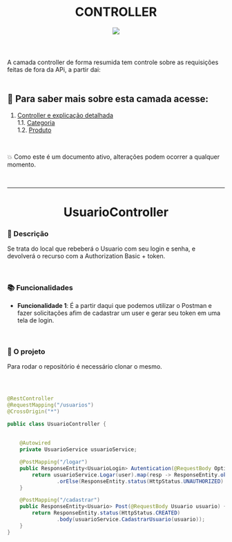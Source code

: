 <div style="display: inline_block">
    <h1 align="CENTER"> CONTROLLER </h1>
 

   <p align="center">
       <a href="https://github.com/RenToGen">
        <img src="https://img.shields.io/github/last-commit/r4skaren/Blog-Pessoal?color=black%20&label=Ultimo%20commit&logo=github&style=flat-square"/>
        </a>
<h1></h1>
  

<br>
A camada controller de forma resumida tem controle sobre as requisições feitas de fora da APi, a partir dai:
<br>
<br>

<a name="summary"></a>

## 📖 Para saber mais sobre esta camada acesse:

1. [Controller e explicação detalhada](https://github.com/RenToGen/Back-End/tree/main/spring/src/main/java/com/generation/rento/controller)<br>
    1.1. [Categoria](https://github.com/RenToGen/Back-End/tree/main/spring/src/main/java/com/generation/rento/controller#rocket-apresentando-o-c%C3%B3digo--categoriacontroller)<br>
    1.2. [Produto](https://github.com/RenToGen/Back-End/tree/main/spring/src/main/java/com/generation/rento/controller#rocket-c%C3%B3digo--produtocontroller)
  
<br>
  
 💥 Como este é um documento ativo, alterações podem ocorrer a qualquer momento.
 
<br>
  
<hr size="3">
  
<h1 align="CENTER"> UsuarioController </h1>
  
### :memo: Descrição
Se trata do local que rebeberá o Usuario com seu login e senha, e devolverá o recurso com a Authorization Basic + token.

  <br>
  
### :books: Funcionalidades
* <b>Funcionalidade 1</b>: É a partir daqui que podemos utilizar o Postman e fazer solicitações afim de cadastrar um user e gerar seu token em uma tela de login. 

  <br>
  
### :rocket: O projeto
Para rodar o repositório é necessário clonar o mesmo.
  
  <br>
  
~~~Java

@RestController
@RequestMapping("/usuarios")
@CrossOrigin("*")

public class UsuarioController {
	
	
	@Autowired
	private UsuarioService usuarioService;

	@PostMapping("/logar")
	public ResponseEntity<UsuarioLogin> Autentication(@RequestBody Optional<UsuarioLogin> user) {
		return usuarioService.Logar(user).map(resp -> ResponseEntity.ok(resp))
				.orElse(ResponseEntity.status(HttpStatus.UNAUTHORIZED).build());
	}

	@PostMapping("/cadastrar")
	public ResponseEntity<Usuario> Post(@RequestBody Usuario usuario) {
		return ResponseEntity.status(HttpStatus.CREATED)
				.body(usuarioService.CadastrarUsuario(usuario));
	}
}
  
~~~

  <br>
 
